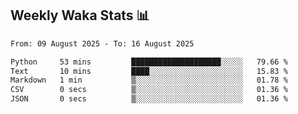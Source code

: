 ## Weekly Waka Stats 📊
<!--START_SECTION:waka-->

```txt
From: 09 August 2025 - To: 16 August 2025

Python     53 mins         ████████████████████░░░░░   79.66 %
Text       10 mins         ████░░░░░░░░░░░░░░░░░░░░░   15.83 %
Markdown   1 min           ▒░░░░░░░░░░░░░░░░░░░░░░░░   01.78 %
CSV        0 secs          ▒░░░░░░░░░░░░░░░░░░░░░░░░   01.36 %
JSON       0 secs          ▒░░░░░░░░░░░░░░░░░░░░░░░░   01.36 %
```

<!--END_SECTION:waka-->

<!--

Here are some ideas to get you started:

- 🔭 I’m currently working on (way to add branches committed on)
- 🌱 I’m currently learning Web Frameworks and Machine Learning! (Lisp, JS (react & angular), Python, and __)
- 💬 Ask me about ...
- 📫 How to reach me: 
- 😄 Pronouns: He/Him/His
- ⚡ Fun fact: ...

that-recsys-lab
-->
